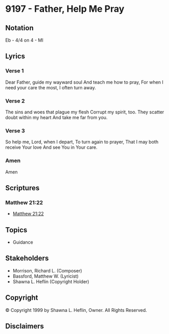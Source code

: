 # 9197 - Father, Help Me Pray

## Notation

Eb - 4/4 on 4 - MI

## Lyrics

### Verse 1

Dear Father, guide my wayward soul And teach me how to pray, For when I need your care the most, I often turn away.

### Verse 2

The sins and woes that plague my flesh Corrupt my spirit, too. They scatter doubt within my heart And take me far from you.

### Verse 3

So help me, Lord, when I depart, To turn again to prayer, That I may both receive Your love And see You in Your care.

### Amen

Amen


## Scriptures

### Matthew 21:22

- [Matthew 21:22](https://www.biblegateway.com/passage/?search=Matthew%2021%3A22)


## Topics

- Guidance

## Stakeholders

- Morrison, Richard L. (Composer)
- Bassford, Matthew W. (Lyricist)
- Shawna L. Heflin (Copyright Holder)

## Copyright

© Copyright 1999 by Shawna L. Heflin, Owner. All Rights Reserved.


## Disclaimers


